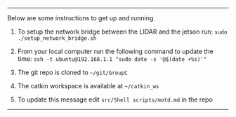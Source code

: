 ********************************************************************************
Below are some instructions to get up and running.

1. To setup the network bridge between the LIDAR and the jetson run:
    `sudo ./setup_network_bridge.sh`

2. From your local computer run the following command to update the time:
    `ssh -t ubuntu@192.168.1.1 "sudo date -s '@$(date +%s)'"`

3. The git repo is cloned to `~/git/GroupC`

4. The catkin workspace is available at `~/catkin_ws`

5. To update this message edit `src/Shell scripts/motd.md` in the repo

********************************************************************************
